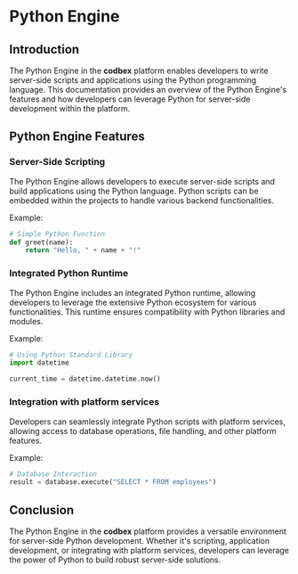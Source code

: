 # Python Engine

## Introduction

The Python Engine in the __codbex__ platform enables developers to write server-side scripts and applications using the Python programming language. This documentation provides an overview of the Python Engine's features and how developers can leverage Python for server-side development within the platform.

## Python Engine Features

### Server-Side Scripting

The Python Engine allows developers to execute server-side scripts and build applications using the Python language. Python scripts can be embedded within the projects to handle various backend functionalities.

Example:

```python
# Simple Python Function
def greet(name):
    return "Hello, " + name + "!"
```

### Integrated Python Runtime

The Python Engine includes an integrated Python runtime, allowing developers to leverage the extensive Python ecosystem for various functionalities. This runtime ensures compatibility with Python libraries and modules.

Example:

```python
# Using Python Standard Library
import datetime

current_time = datetime.datetime.now()
```

### Integration with platform services

Developers can seamlessly integrate Python scripts with platform services, allowing access to database operations, file handling, and other platform features.

Example:

```python
# Database Interaction
result = database.execute("SELECT * FROM employees")
```

## Conclusion

The Python Engine in the __codbex__ platform provides a versatile environment for server-side Python development. Whether it's scripting, application development, or integrating with platform services, developers can leverage the power of Python to build robust server-side solutions.
